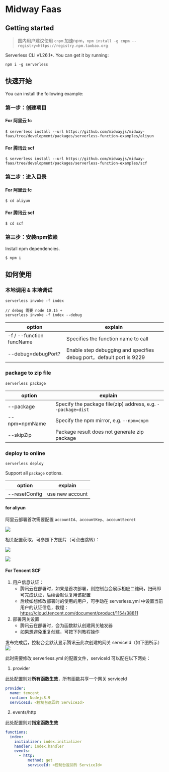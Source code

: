 # Midway Faas

## Getting started

> 国内用户建议使用 `cnpm` 加速npm，`npm install -g cnpm --registry=https://registry.npm.taobao.org`

Serverless CLI v1.26.1+. You can get it by running:

```shell script
npm i -g serverless
```

## 快速开始

You can install the following example:

### 第一步：创建项目

#### For 阿里云 fc 

```shell script
$ serverless install --url https://github.com/midwayjs/midway-faas/tree/development/packages/serverless-function-examples/aliyun
```

#### For 腾讯云 scf

```shell script
$ serverless install --url https://github.com/midwayjs/midway-faas/tree/development/packages/serverless-function-examples/scf
```

### 第二步：进入目录

#### For 阿里云 fc 

```shell script
$ cd aliyun
```

#### For 腾讯云 scf

```shell script
$ cd scf
```

### 第三步：安装npm依赖

Install npm dependencies.

```shell script
$ npm i
```

## 如何使用

### 本地调用 & 本地调试

```shell script
serverless invoke -f index

// debug 需要 node 10.15 +
serverless invoke -f index --debug
```

| option | explain |
| -- | -- |
| -f / --function funcName| Specifies the function name to call |
| --debug=debugPort?| Enable step debugging and specifies debug port，default port is 9229 |


### package to zip file

```shell script
serverless package
```

| option | explain |
| -- | -- |
| --package | Specify the package file(zip) address, e.g. `--package=dist` |
| --npm=npmName| Specify the npm mirror, e.g. `--npm=cnpm` |
| --skipZip | Package result does not generate zip package |

### deploy to online

```shell script
serverless deploy
```

Support all `package` options.

| option | explain |
| -- | -- |
| --resetConfig | use new account |

#### for aliyun

阿里云部署首次需要配置 `accountId`、`accountKey`、`accountSecret`

![](https://gw.alicdn.com/tfs/TB1EPINp.H1gK0jSZSyXXXtlpXa-1152-514.png)

相关配置获取，可参照下方图片（可点击跳转）：

<a href="https://account.console.aliyun.com/#/secure" target="_blank">![](https://gw.alicdn.com/tfs/TB1QoQapV67gK0jSZPfXXahhFXa-1832-696.png)</a>

<a href="https://usercenter.console.aliyun.com/#/manage/ak" target="_blank">![](https://gw.alicdn.com/tfs/TB1LgQPp1L2gK0jSZFmXXc7iXXa-2406-592.png)</a>

#### For Tencent SCF

1. 用户信息认证：
    - 腾讯云在部署时，如果是首次部署，则控制台会展示相应二维码，扫码即可完成认证，后续会默认复用该配置
    - 后续如想修改部署时的使用的用户，可手动在 serverless.yml 中设置当前用户的认证信息，教程：https://cloud.tencent.com/document/product/1154/38811
2. 部署网关设置
    - 腾讯云在部署时，会为函数默认创建网关触发器
    - 如果想避免重复创建，可按下列教程操作


发布完成后，控制台会默认显示腾讯云此次创建的网关 serviceId（如下图所示）
![](https://gw.alicdn.com/tfs/TB1OqwRp7L0gK0jSZFtXXXQCXXa-2670-410.png)
        
此时需要修改 serverless.yml 的配置文件，serviceId 可以配在以下两处：

1. provider

此处配置则对**所有函数生效**，所有函数共享一个网关 serviceId

```yaml
provider:
  name: tencent
  runtime: Nodejs8.9
  serviceId: <控制台返回的 ServiceId>
```

2. events/http

此处配置则对**指定函数生效**

```yaml
functions:
  index:
    initializer: index.initializer
    handler: index.handler
    events:
      - http:
          method: get
          serviceId: <控制台返回的 ServiceId>
```
